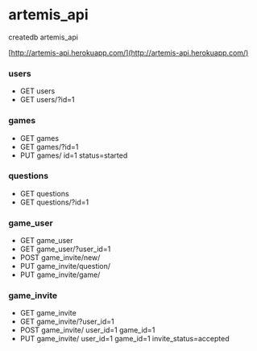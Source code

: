 # artemis_api

createdb artemis_api


[http://artemis-api.herokuapp.com/](http://artemis-api.herokuapp.com/)

### users
- GET users
- GET users/?id=1

### games
- GET games
- GET games/?id=1
- PUT games/ id=1 status=started

### questions
- GET questions
- GET questions/?id=1

### game_user
- GET game_user
- GET game_user/?user_id=1
- POST game_invite/new/
- PUT game_invite/question/
- PUT game_invite/game/

### game_invite
- GET game_invite
- GET game_invite/?user_id=1
- POST game_invite/ user_id=1 game_id=1
- PUT game_invite/ user_id=1 game_id=1 invite_status=accepted
